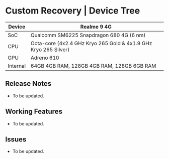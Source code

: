 # Custom Recovery | Device Tree
| Device                  | Realme 9 4G                                          |
| ----------------------- | ---------------------------------------------------------|
| SoC                     | Qualcomm SM6225 Snapdragon 680 4G (6 nm)                      |      
| CPU                     | Octa-core (4x2.4 GHz Kryo 265 Gold & 4x1.9 GHz Kryo 265 Silver)  |
| GPU                     | Adreno 610                                             |
| Internal                | 64GB 4GB RAM, 128GB 4GB RAM, 128GB 6GB RAM                 |

## Release Notes
* To be updated.

## Working Features
* To be updated.

## Issues
* To be updated.

